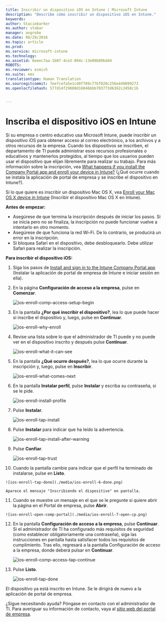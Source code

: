 ```yaml
---
title: Inscribir un dispositivo iOS en Intune | Microsoft Intune
description: "Describe cómo inscribir un dispositivo iOS en Intune."
keywords: 
author: Staciebarker
ms.author: stabar
manager: angrobe
ms.date: 08/29/2016
ms.topic: article
ms.prod: 
ms.service: microsoft-intune
ms.technology: 
ms.assetid: 6eeec7aa-1b07-4ce3-894c-13e09b89bdd4
ROBOTS: 
ms.reviewer: esmich
ms.suite: ems
translationtype: Human Translation
ms.sourcegitcommit: 7eefcefa5e1cd0f789c77bf020c256e449099273
ms.openlocfilehash: 577d14f29880d16046bbb703773d6362c2458c1b


---
```



# Inscriba el dispositivo iOS en Intune

Si su empresa o centro educativo usa Microsoft Intune, puede inscribir un dispositivo iOS para obtener acceso al correo electrónico, a los archivos y a otros recursos de la empresa. Cuando los dispositivos se inscriben, el departamento de TI puede administrar esos recursos profesionales o educativos y mantenerlos protegidos, al tiempo que los usuarios pueden usar el dispositivo que elijan libremente para realizar su trabajo. Para más información sobre la inscripción, vea [What happens if you install the Company Portal app and enroll your device in Intune?](what-happens-if-you-install-the-company-portal-app-and-enroll-your-device-in-intune-ios.md) (¿Qué ocurre cuando se instala la aplicación de portal de empresa y se inscribe el dispositivo en Intune?).

Si lo que quiere es inscribir un dispositivo Mac OS X, vea [Enroll your Mac OS X device in Intune](enroll-your-device-in-intune-mac-os-x.md) (Inscribir el dispositivo Mac OS X en Intune).

**Antes de empezar:**

- Asegúrese de que termina la inscripción después de iniciar los pasos. Si se inicia pero no se finaliza, la inscripción no puede funcionar vuelve a intentarlo en otro momento.
- Asegúrese de que funciona la red Wi-Fi. De lo contrario, se producirá un error en la inscripción.
- Si bloquea Safari en el dispositivo, debe desbloquearlo. Debe utilizar Safari para realizar la inscripción.


**Para inscribir el dispositivo iOS:**

1.  Siga los pasos de [Install and sign in to the Intune Company Portal app](install-and-sign-in-to-the-intune-company-portal-app-ios.md) (Instalar la aplicación de portal de empresa de Intune e iniciar sesión en ella).

2. En la página **Configuración de acceso a la empresa**, pulse en **Comenzar**.

    ![ios-enroll-comp-access-setup-begin](./media/ios-enroll-1a-comp-access-setup.png)

3. En la pantalla **¿Por qué inscribir el dispositivo?**, lea lo que puede hacer si inscribe el dispositivo y, luego, pulse en **Continuar**.

    ![ios-enroll-why-enroll](./media/ios-enroll-1b-why-enroll.png)

4. Revise una lista sobre lo que el administrador de TI puede y no puede ver en el dispositivo inscrito y después pulse **Continuar**.

    ![ios-enroll-what-it-can-see](./media/ios-enroll-1c-we-care-privacy.png)

5.  En la pantalla **¿Qué ocurre después?**, lea lo que ocurre durante la inscripción y, luego, pulse en **Inscribir**.

    ![ios-enroll-what-comes-next](./media/ios-enroll-1d-what-comes-next.png)

6.  En la pantalla **Instalar perfil**, pulse **Instalar** y escriba su contraseña, si se le pide.

    ![ios-enroll-install-profile](./media/ios-enroll-2-mgt-profile-install.png)

7.  Pulse **Instalar**.

    ![ios-enroll-tap-install](./media/ios-enroll-3-mgt-profile-install-2.png)    

8.  Pulse **Instalar** para indicar que ha leído la advertencia.

    ![ios-enroll-tap-install-after-warning](./media/ios-enroll-4-warning.png)

9.  Pulse **Confiar**.

    ![ios-enroll-tap-trust](./media/ios-enroll-5-trust.png)

10.  Cuando la pantalla cambie para indicar que el perfil ha terminado de instalarse, pulse en **Listo**.

    ![ios-enroll-tap-done](./media/ios-enroll-6-done.png)

    Aparece el mensaje "Inscribiendo el dispositivo" en pantalla.

11.  Cuando se muestre un mensaje en el que se le pregunte si quiere abrir la página en el Portal de empresa, pulse **Abrir**.

    ![ios-enroll-open-comp-portal](./media/ios-enroll-7-open-cp.png)

12. En la pantalla **Configuración de acceso a la empresa**, pulse **Continuar**. Si el administrador de TI ha configurado más requisitos de seguridad (como establecer obligatoriamente una contraseña), siga las instrucciones en pantalla hasta satisfacer todos los requisitos de cumplimiento. Tras ello, regresará a la pantalla Configuración de acceso a la empresa, donde deberá pulsar en **Continuar**.

    ![ios-enroll-comp-access-tap-continue](./media/ios-enroll-8-comp-access-setup-compliance.png)

13. Pulse **Listo**.

    ![ios-enroll-tap-done](./media/ios-enroll-9-comp-access-setup-complete.png)

El dispositivo ya está inscrito en Intune. Se le dirigirá de nuevo a la aplicación de portal de empresa.


¿Sigue necesitando ayuda? Póngase en contacto con el administrador de TI. Para averiguar su información de contacto, vaya al [sitio web del portal de empresa](http://portal.manage.microsoft.com).



<!--HONumber=Oct16_HO2-->


